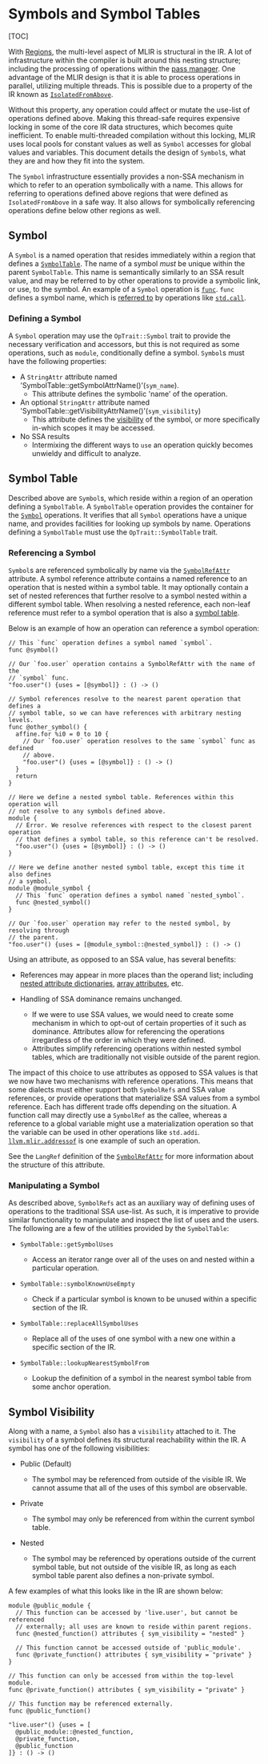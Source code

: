 # Symbols and Symbol Tables

[TOC]

With [Regions](LangRef.md#regions), the multi-level aspect of MLIR is structural
in the IR. A lot of infrastructure within the compiler is built around this
nesting structure; including the processing of operations within the
[pass manager](PassManagement.md#pass-manager). One advantage of the MLIR design
is that it is able to process operations in parallel, utilizing multiple
threads. This is possible due to a property of the IR known as
[`IsolatedFromAbove`](Traits.md#isolatedfromabove).

Without this property, any operation could affect or mutate the use-list of
operations defined above. Making this thread-safe requires expensive locking in
some of the core IR data structures, which becomes quite inefficient. To enable
multi-threaded compilation without this locking, MLIR uses local pools for
constant values as well as `Symbol` accesses for global values and variables.
This document details the design of `Symbol`s, what they are and how they fit
into the system.

The `Symbol` infrastructure essentially provides a non-SSA mechanism in which to
refer to an operation symbolically with a name. This allows for referring to
operations defined above regions that were defined as `IsolatedFromAbove` in a
safe way. It also allows for symbolically referencing operations define below
other regions as well.

## Symbol

A `Symbol` is a named operation that resides immediately within a region that
defines a [`SymbolTable`](#symbol-table). The name of a symbol *must* be unique
within the parent `SymbolTable`. This name is semantically similarly to an SSA
result value, and may be referred to by other operations to provide a symbolic
link, or use, to the symbol. An example of a `Symbol` operation is
[`func`](LangRef.md#functions). `func` defines a symbol name, which is
[referred to](#referencing-a-symbol) by operations like
[`std.call`](Dialects/Standard.md#call).

### Defining a Symbol

A `Symbol` operation may use the `OpTrait::Symbol` trait to provide the
necessary verification and accessors, but this is not required as some
operations, such as `module`, conditionally define a symbol. `Symbol`s must have
the following properties:

*   A `StringAttr` attribute named
    'SymbolTable::getSymbolAttrName()'(`sym_name`).
    -   This attribute defines the symbolic 'name' of the operation.
*   An optional `StringAttr` attribute named
    'SymbolTable::getVisibilityAttrName()'(`sym_visibility`)
    -   This attribute defines the [visibility](#symbol-visibility) of the
        symbol, or more specifically in-which scopes it may be accessed.
*   No SSA results
    -   Intermixing the different ways to `use` an operation quickly becomes
        unwieldy and difficult to analyze.

## Symbol Table

Described above are `Symbol`s, which reside within a region of an operation
defining a `SymbolTable`. A `SymbolTable` operation provides the container for
the [`Symbol`](#symbol) operations. It verifies that all `Symbol` operations
have a unique name, and provides facilities for looking up symbols by name.
Operations defining a `SymbolTable` must use the `OpTrait::SymbolTable` trait.

### Referencing a Symbol

`Symbol`s are referenced symbolically by name via the
[`SymbolRefAttr`](LangRef.md#symbol-reference-attribute) attribute. A symbol
reference attribute contains a named reference to an operation that is nested
within a symbol table. It may optionally contain a set of nested references that
further resolve to a symbol nested within a different symbol table. When
resolving a nested reference, each non-leaf reference must refer to a symbol
operation that is also a [symbol table](#symbol-table).

Below is an example of how an operation can reference a symbol operation:

```mlir
// This `func` operation defines a symbol named `symbol`.
func @symbol()

// Our `foo.user` operation contains a SymbolRefAttr with the name of the
// `symbol` func.
"foo.user"() {uses = [@symbol]} : () -> ()

// Symbol references resolve to the nearest parent operation that defines a
// symbol table, so we can have references with arbitrary nesting levels.
func @other_symbol() {
  affine.for %i0 = 0 to 10 {
    // Our `foo.user` operation resolves to the same `symbol` func as defined
    // above.
    "foo.user"() {uses = [@symbol]} : () -> ()
  }
  return
}

// Here we define a nested symbol table. References within this operation will
// not resolve to any symbols defined above.
module {
  // Error. We resolve references with respect to the closest parent operation
  // that defines a symbol table, so this reference can't be resolved.
  "foo.user"() {uses = [@symbol]} : () -> ()
}

// Here we define another nested symbol table, except this time it also defines
// a symbol.
module @module_symbol {
  // This `func` operation defines a symbol named `nested_symbol`.
  func @nested_symbol()
}

// Our `foo.user` operation may refer to the nested symbol, by resolving through
// the parent.
"foo.user"() {uses = [@module_symbol::@nested_symbol]} : () -> ()
```

Using an attribute, as opposed to an SSA value, has several benefits:

*   References may appear in more places than the operand list; including
    [nested attribute dictionaries](LangRef.md#dictionary-attribute),
    [array attributes](LangRef.md#array-attribute), etc.

*   Handling of SSA dominance remains unchanged.

    -   If we were to use SSA values, we would need to create some mechanism in
        which to opt-out of certain properties of it such as dominance.
        Attributes allow for referencing the operations irregardless of the
        order in which they were defined.
    -   Attributes simplify referencing operations within nested symbol tables,
        which are traditionally not visible outside of the parent region.

The impact of this choice to use attributes as opposed to SSA values is that we
now have two mechanisms with reference operations. This means that some dialects
must either support both `SymbolRefs` and SSA value references, or provide
operations that materialize SSA values from a symbol reference. Each has
different trade offs depending on the situation. A function call may directly
use a `SymbolRef` as the callee, whereas a reference to a global variable might
use a materialization operation so that the variable can be used in other
operations like `std.addi`.
[`llvm.mlir.addressof`](Dialects/LLVM.md#llvmmliraddressof) is one example of
such an operation.

See the `LangRef` definition of the
[`SymbolRefAttr`](LangRef.md#symbol-reference-attribute) for more information
about the structure of this attribute.

### Manipulating a Symbol

As described above, `SymbolRefs` act as an auxiliary way of defining uses of
operations to the traditional SSA use-list. As such, it is imperative to provide
similar functionality to manipulate and inspect the list of uses and the users.
The following are a few of the utilities provided by the `SymbolTable`:

*   `SymbolTable::getSymbolUses`

    -   Access an iterator range over all of the uses on and nested within a
        particular operation.

*   `SymbolTable::symbolKnownUseEmpty`

    -   Check if a particular symbol is known to be unused within a specific
        section of the IR.

*   `SymbolTable::replaceAllSymbolUses`

    -   Replace all of the uses of one symbol with a new one within a specific
        section of the IR.

*   `SymbolTable::lookupNearestSymbolFrom`

    -   Lookup the definition of a symbol in the nearest symbol table from some
        anchor operation.

## Symbol Visibility

Along with a name, a `Symbol` also has a `visibility` attached to it. The
`visibility` of a symbol defines its structural reachability within the IR. A
symbol has one of the following visibilities:

*   Public (Default)

    -   The symbol may be referenced from outside of the visible IR. We cannot
        assume that all of the uses of this symbol are observable.

*   Private

    -   The symbol may only be referenced from within the current symbol table.

*   Nested

    -   The symbol may be referenced by operations outside of the current symbol
        table, but not outside of the visible IR, as long as each symbol table
        parent also defines a non-private symbol.

A few examples of what this looks like in the IR are shown below:

```mlir
module @public_module {
  // This function can be accessed by 'live.user', but cannot be referenced
  // externally; all uses are known to reside within parent regions.
  func @nested_function() attributes { sym_visibility = "nested" }

  // This function cannot be accessed outside of 'public_module'.
  func @private_function() attributes { sym_visibility = "private" }
}

// This function can only be accessed from within the top-level module.
func @private_function() attributes { sym_visibility = "private" }

// This function may be referenced externally.
func @public_function()

"live.user"() {uses = [
  @public_module::@nested_function,
  @private_function,
  @public_function
]} : () -> ()
```
